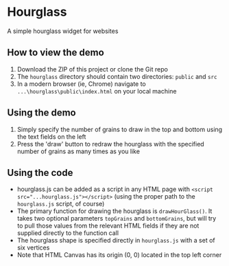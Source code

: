 # Hourglass
A simple hourglass widget for websites

## How to view the demo
1. Download the ZIP of this project or clone the Git repo
2. The `hourglass` directory should contain two directories: `public` and `src`
3. In a modern browser (ie, Chrome) navigate to `...\hourglass\public\index.html` on your local machine

## Using the demo
1. Simply specify the number of grains to draw in the top and bottom using the text fields on the left
2. Press the 'draw' button to redraw the hourglass with the specified number of grains as many times as you like

## Using the code
* hourglass.js can be added as a script in any HTML page with `<script src="...hourglass.js"></script>` (using the proper path to the `hourglass.js` script, of course)
* The primary function for drawing the hourglass is `drawHourGlass()`. It takes two optional parameters `topGrains` and `bottomGrains`, but will try to pull those values from the relevant HTML fields if they are not supplied directly to the function call
* The hourglass shape is specified directly in `hourglass.js` with a set of six vertices
* Note that HTML Canvas has its origin (0, 0) located in the top left corner
